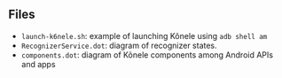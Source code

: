 Files
-----

- `launch-k6nele.sh`: example of launching Kõnele using `adb shell am`
- `RecognizerService.dot`: diagram of recognizer states.
- `components.dot`: diagram of Kõnele components among Android APIs and apps
